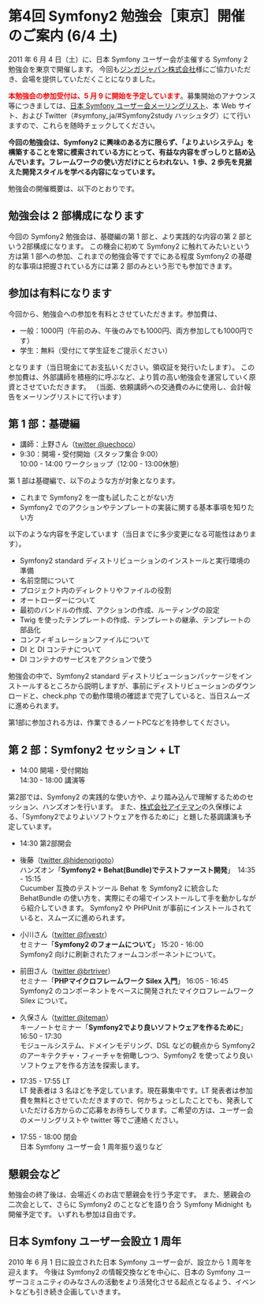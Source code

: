 第4回 Symfony2 勉強会［東京］開催のご案内 (6/4 土)
==================================================

2011 年 6 月 4 日（土）に、日本 Symfony ユーザー会が主催する Symfony 2 勉強会を東京で開催します。
今回も[ジンガジャパン株式会社](http://www.zynga.co.jp/)様にご協力いただき、会場を提供していただくことになりました。

<span style="color: red; font-weight: bold;">本勉強会の参加受付は、5 月 9 に開始を予定しています</span>。募集開始のアナウンス等につきましては、[日本 Symfony ユーザー会メーリングリスト](http://groups.google.com/group/symfony-users-ja)、本 Web サイト、および Twitter（#symfony_ja/#Symfony2study ハッシュタグ）にて行いますので、これらを随時チェックしてください。


<span style="font-weight: bold;">今回の勉強会は、Symfony2 に興味のある方に限らず、「よりよいシステム」を構築することを常に模索されている方にとって、有益な内容をぎっしりと詰め込んでいます。フレームワークの使い方だけにとらわれない、1 歩、2 歩先を見据えた開発スタイルを学べる内容になっています。</span>



勉強会の開催概要は、以下のとおりです。


勉強会は 2 部構成になります
---------------------------

今回の Symfony2 勉強会は、基礎編の第 1 部と、より実践的な内容の第 2 部という2部構成になります。
この機会に初めて Symfony2 に触れてみたいという方は第 1 部への参加、これまでの勉強会等ですでにある程度 Symfony2 の基礎的な事項は把握されている方には第 2 部のみという形でも参加できます。


参加は有料になります
--------------------

今回から、勉強会への参加を有料とさせていただきます。参加費は、

  - 一般：1000円（午前のみ、午後のみでも1000円、両方参加しても1000円です）
  - 学生：無料（受付にて学生証をご提示ください）

となります（当日現金にてお支払いください。領収証を発行いたします）。
この参加費は、外部講師を積極的に呼ぶなど、より質の高い勉強会を運営していく原資とさせていただきます。
（当面、依頼講師への交通費のみに使用し、会計報告をメーリングリストにて行います）


第 1 部：基礎編
---------------

 - 講師：上野さん（[twitter @uechoco](http://twitter.com/uechoco)）
 - 9:30：開場・受付開始（スタッフ集合 9:00）<br />
   10:00 - 14:00 ワークショップ（12:00 - 13:00休憩）


第 1 部は基礎編で、以下のような方が対象となります。

 - これまで Symfony2 を一度も試したことがない方
 - Symfony2 でのアクションやテンプレートの実装に関する基本事項を知りたい方

以下のような内容を予定しています（当日までに多少変更になる可能性はあります）。

 - Symfony2 standard ディストリビューションのインストールと実行環境の準備
 - 名前空間について
 - プロジェクト内のディレクトリやファイルの役割
 - オートローダーについて
 - 最初のバンドルの作成、アクションの作成、ルーティングの設定
 - Twig を使ったテンプレートの作成、テンプレートの継承、テンプレートの部品化
 - コンフィギュレーションファイルについて
 - DI と DI コンテナについて
 - DI コンテナのサービスをアクションで使う


勉強会の中で、Symfony2 standard ディストリビューションパッケージをインストールするところから説明しますが、事前にディストリビューションのダウンロードと、check.php での動作環境の確認まで完了していると、当日スムーズに進められます。

<span style="red">第1部に参加される方は、作業できるノートPCなどを持参してください。</span>


第 2 部：Symfony2 セッション + LT
---------------------------------

 - 14:00 開場・受付開始<br />
   14:30 - 18:00 講演等


第2部では、Symfony2 の実践的な使い方や、より踏み込んで理解するためのセッション、ハンズオンを行います。
また、[株式会社アイテマン](http://iteman.jp/)の久保様による、「Symfony2でよりよいソフトウェアを作るために」と題した基調講演も予定しています。

 - 14:30 第2部開会

 - 後藤（[twitter @hidenorigoto](http://twitter.com/hidenorigoto)）<br />
   ハンズオン「<span style="font-weight: bold;">Symfony2 + Behat(Bundle)でテストファースト開発</span>」　14:35 - 15:15<br />
   Cucumber 互換のテストツール Behat を Symfony2 に統合した BehatBundle の使い方を、実際にその場でインストールして手を動かしながら紹介していきます。
   Symfony2 や PHPUnit が事前にインストールされていると、スムーズに進められます。
 - 小川さん（[twitter @fivestr](http://twitter.com/fivestr)）<br />
   セミナー「<span style="font-weight: bold;">Symfony2 のフォームについて</span>」 15:20 - 16:00<br />
   Symfony2 向けに刷新されたフォームコンポーネントについて。
 - 前田さん（[twitter @brtriver](http://twitter.com/brtriver)）<br />
   セミナー「<span style="font-weight: bold;">PHPマイクロフレームワーク Silex 入門</span>」 16:05 - 16:45<br />
   Symfony2 のコンポーネントをベースに開発されたマイクロフレームワーク Silex について。
 - 久保さん（[twitter @iteman](http://twitter.com/iteman)）<br />
   キーノートセミナー「<span style="font-weight: bold;">Symfony2でより良いソフトウェアを作るために</span>」 16:50 - 17:30<br />
   モジュールシステム、ドメインモデリング、DSL などの観点から Symfony2 のアーキテクチャ・フィーチャを俯瞰しつつ、Symfony2 を使ってより良いソフトウェアを作る方法を探索します。

 - 17:35 - 17:55 LT<br />
   LT 発表者は 3 名ほどを予定しています。現在募集中です。LT 発表者は参加費を無料とさせていただきますので、何かちょっとしたことでも、発表していただける方からのご応募をお待ちしてります。ご希望の方は、ユーザー会のメーリングリストや twitter 等でご連絡ください。
 - 17:55 - 18:00 閉会<br />
   日本 Symfony ユーザー会 1 周年振り返りなど



懇親会など
----------

勉強会の終了後は、会場近くのお店で懇親会を行う予定です。
また、懇親会の二次会として、さらに Symfony2 のことなどを語り合う Symfony Midnight も開催予定です。
いずれも参加は自由です。


日本 Symfony ユーザー会設立 1 周年
----------------------------------

2010 年 6 月 1 日に設立された日本 Symfony ユーザー会が、設立から 1 周年を迎えます。
今後は Symfony2 の情報交換などを中心に、日本の Symfony ユーザーコミュニティのみなさんの活動をより活発化させる起点となるよう、イベントなども引き続き企画していきます。



